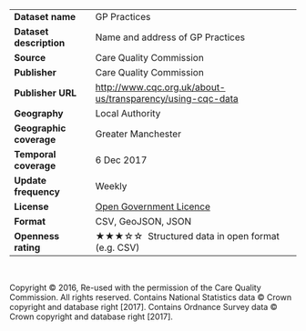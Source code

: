 <table>
<colgroup>
<col style="text-align:left;"/>
<col style="text-align:left;"/>
</colgroup>

<tbody>
<tr>
	<td style="text-align:left;"><strong>Dataset name</strong></td>
	<td style="text-align:left;">GP Practices</td>
</tr>
<tr>
	<td style="text-align:left;"><strong>Dataset description</strong></td>
	<td style="text-align:left;">Name and address of GP Practices</td>
</tr>
<tr>
	<td style="text-align:left;"><strong>Source</strong></td>
	<td style="text-align:left;">Care Quality Commission</td>
</tr>
<tr>
	<td style="text-align:left;"><strong>Publisher</strong></td>
	<td style="text-align:left;">Care Quality Commission</td>
</tr>
<tr>
	<td style="text-align:left;"><strong>Publisher URL</strong></td>
	<td style="text-align:left;"><a href="http://www.cqc.org.uk/about-us/transparency/using-cqc-data">http://www.cqc.org.uk/about-us/transparency/using-cqc-data</a></td>
</tr>
<tr>
	<td style="text-align:left;"><strong>Geography</strong></td>
	<td style="text-align:left;">Local Authority</td>
</tr>
<tr>
	<td style="text-align:left;"><strong>Geographic coverage</strong></td>
	<td style="text-align:left;">Greater Manchester</td>
</tr>
<tr>
	<td style="text-align:left;"><strong>Temporal coverage</strong></td>
	<td style="text-align:left;">6 Dec 2017</td>
</tr>
<tr>
	<td style="text-align:left;"><strong>Update frequency</strong></td>
	<td style="text-align:left;">Weekly</td>
</tr>
<tr>
	<td style="text-align:left;"><strong>License</strong></td>
	<td style="text-align:left;"><a href="http://www.nationalarchives.gov.uk/doc/open-government-licence/version/3/">Open Government Licence</a></td>
</tr>
<tr>
	<td style="text-align:left;"><strong>Format</strong></td>
	<td style="text-align:left;">CSV, GeoJSON, JSON</td>
</tr>
<tr>
	<td style="text-align:left;"><strong>Openness rating</strong></td>
	<td style="text-align:left;">&#9733&#9733&#9733&#9734&#9734&nbsp; Structured data in open format (e.g. CSV)</td>
</tr>
</tbody>
</table>

<br>

Copyright © 2016, Re-used with the permission of the Care Quality Commission. All rights reserved. Contains National Statistics data © Crown copyright and database right [2017]. Contains Ordnance Survey data © Crown copyright and database right [2017].

